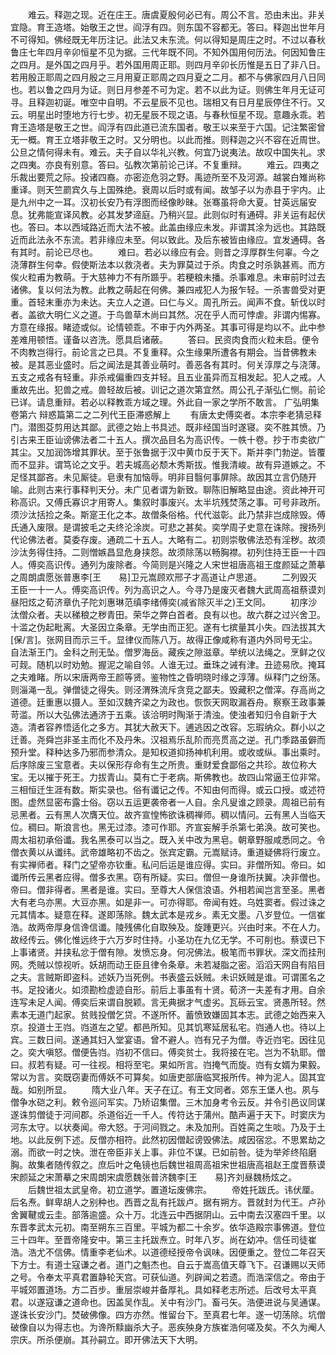 <!-- { "loadSidebar": true } -->
　　难云。释迦之现。近在庄王。唐虞夏殷何必已有。周公不言。恐由未出。非关宜隐。育王造塔。始敬王之世。阎浮有四。则东国不容都无。答曰。释迦出世年月不可得知。佛经既无年历注记。此法又未东流。何以得知是周庄之时。不过以春秋鲁庄七年四月辛卯恒星不见为据。三代年既不同。不知外国用何历法。何因知鲁庄之四月。是外国之四月乎。若外国用周正耶。则四月辛卯长历惟是五日了非八日。若用殷正耶周之四月殷之三月用夏正耶周之四月夏之二月。都不与佛家四月八日同也。若以鲁之四月为证。则日月参差不可为定。若不以此为证。则佛生年月无证可寻。且释迦初诞。唯空中自明。不云星辰不见也。瑞相又有日月星辰停住不行。又云。明星出时堕地方行七步。初无星辰不现之语。与春秋恒星不现。意趣永乖。若育王造塔是敬王之世。阎浮有四此道已流东国者。敬王以来至于六国。记注繁密曾无一概。育王立塔非敬王之时。又分明也。以此而推。则释迦之兴不容在近周世。公旦之情何得未有。难云。夫子自以华礼兴教。何宜乃说夷法。故叹中国失礼。求之四夷。亦良有别意。答曰。弘教次第前论己详。不复重辩。
　　难云。四夷之乐裁出要荒之际。投诸四裔。亦密迩危羽之野。禹迹所至不及河源。越裳白雉尚称重译。则天竺罽宾久与上国殊绝。衰周以后时或有闻。故邹子以为赤县于宇内。止是九州中之一耳。汉初长安乃有浮图而经像眇昧。张骞虽将命大夏。甘英远届安息。犹弗能宣译风教。必其发梦遆庭。乃稍兴显。此则似时有通碍。非关运有起伏也。答曰。本以西域路近而大法不被。此盖由缘应未发。非谓其涂为远也。其路既近而此法永不东流。若非缘应未至。何以致此。及后东被皆由缘应。宜发通碍。各有其时。前论已尽也。
　　难曰。若必以缘应有会。则昔之淳厚群生何辜。今之浇薄群生何幸。假使斯法本以救浇者。夫为罪莫过于杀。肉食之时杀孰甚焉。而方俟火粒甫为教萌。于大慈神力不有所踬乎。若粳粮未播。杀事难息。未审前时过去诸佛。复以何法为教。此教之萌起在何佛。兼四戒犯人为报乍轻。一杀害兽受对更重。首轻末重亦为未达。夫立人之道。曰仁与义。周孔所云。闻声不食。斩伐以时者。盖欲大明仁义之道。于鸟兽草木尚曰其然。况在乎人而可悖虐。非谓内惕寡。方意在缘报。睹迹或似。论情顿乖。不审于内外两圣。其事可得是均以不。此中参差难用顿悟。谨备以咨洗。愿具启诸蔽。
　　答曰。民资肉食而火粒未启。便令不肉教岂得行。前论言之已具。不复重释。众生缘果所遭各有期会。当昔佛教未被。是其恶业盛时。后之闻法是其善业萌时。善恶各有其时。何关淳厚之与浇薄。五支之戒各有轻重。非杀戒偏重四支并轻。且五业虽异而互相发起。犯人之戒。人重故先出。犯兽之戒。兽轻故后被。训记之道次第宜然。周公孔子渐弘仁恻。前论已详。请息重辩。若必以释教乖方域之理。外此自一家之学所不敢言。
广弘明集卷第六
辩惑篇第二之二列代王臣滞惑解上
　　有唐太史傅奕者。本宗李老猜忌释门。潜图芟剪用达其鄙。武德之始上书具述。既非经国当时遂寝。奕不胜其愤。乃引古来王臣讪谤佛法者二十五人。撰次品目名为高识传。一帙十卷。抄于市卖欲广其尘。又加润饰增其罪状。至于张鲁据于汉中黄巾反于天下。斯并李门勃逆。皆覆而不显非。谓笃论之文乎。若夫城高必颓木秀斯拔。惟我清峻。故有异道嫉之。不足怪其鄙吝。未见厮徒。皂隶有加恼辱。明非目翳何事屏除。故因其立言仍随开喻。此则古来行事释判天分。未广见者谓为新致。聊陈旧解略显由途。资此神开可称高识。又傅氏寡识才用寄人。集叙时事废兴。太半坑残焚荡之事。可号非政所。须沙汰括捡之条。斯寔王化之本。故僧条俗格。代代滋彰。此乃禁非岂成除毁。傅氏通入废限。是谓披毛之夫终沦涂炭。可悲之甚矣。奕学周子史意在诛除。搜扬列代论佛法者。莫委存废。通疏二十五人。大略有二。初则崇敬佛法恐有淫秽。故须沙汰务得住持。二则憎嫉昌显危身挟怨。故须除荡以畅胸襟。初列住持王臣一十四人。傅奕高识传。通列为废除者。今简则是兴隆之人宋世祖唐高祖王度颜延之萧摹之周朗虞愿张普惠李[王　　易]卫元嵩顾欢邢子才高道让卢思道。
　　二列毁灭王臣一十一人。傅奕高识传。列为高识之人。今寻乃是废灭者魏大武周高祖蔡谟刘昼阳炫之荀济章仇子陀刘惠琳范缜李绪傅奕(减省除灭半之)王文同。
　　初序沙汰僧众者。夫以稊稂之秽青田。荣华之弊白首者。良有以也。故六群之过兴舍卫。十滥之伪起毗离。大圣因立条章。无学由而正犯。遂有七摈量其小失。四法拔其大[保/言]。张网目而示三千。显律仪而陈八万。故得正像咸称有道内外同号无尘。自法渐王门。金科之刑无坠。僧罗海岳。藏疾之隙滋章。举统以法绳之。烹鲜之仪可觌。随机以时劝勉。握泥之喻自邻。人谁无过。垂珠之诫有津。丑迹易欣。掩耳之夫难睹。所以宋唐两帝王颜等贤。鉴物性之昏明晓时缘之淳薄。纵释门之纷荡。则淄渑一乱。弹僧徒之得失。则泾渭殊流斥贪竞之鄙夫。毁藏积之僧滓。存高尚之道德。廷重惠以摄人。至如汉魏齐梁之为政也。恢恢天网取漏吞舟。察察王政事兼苛滥。所以大弘佛法通济于五乘。该洽明时陶渐于清浊。使浊者知归令自新于大造。清者容养悟适化之多方。其犹大赦天下。逋逃因之改容。忘瑕纳众。群小以之迁善。尧舜岂非圣主而化不及丹朱。汉祖焉乐乱阶而亮贯高之逆。孔门季路虽僻而预升堂。释种达多乃邪而参清众。是知权道抑扬神机利用。或收或纵。事出乘时。后序除废三宝意者。夫以保形存命有生之所贵。重财爱食鄙俗之共珍。故位称大宝。无以摧于死王。力拔青山。莫有亡于老病。斯佛教也。故四山常逼王位非常。三相恒迁生涯有数。斯实录也。俗有谶记之传。不知由何而得。或云口授。或述符图。虚然显密布露士俗。窃以五运更袭帝者一人自。余凡叟谁之顾录。周祖已前有忌黑者。云有黑人次膺天位。故齐宣惶怖欲诛稠禅师。稠以情问。云有黑人当临天位。稠曰。斯浪言也。黑无过漆。漆可作耶。齐宣妄解手杀第七弟涣。故可笑也。周太祖初承俗谶。我名黑泰可以当之。既入关中改为黑皂。朝章野服咸悉同之。令僧衣黄以从谶纬。武帝雄略初不齿之。张宾定霸。元嵩赋诗。重道疑佛将行废立。有实禅师者。释门之望帝亦钦重。私问后运是谁应得。实曰。非僧所知。帝曰。如谶所传云黑者应得。僧多衣黑。窃有所疑。实曰。僧但一身谁所扶翼。决非僧也。帝曰。僧非得者。黑者是谁。实曰。至尊大人保信浪语。外相若闻岂言至圣。黑者大有老乌亦黑。大豆亦黑。如是非一。可亦得耶。帝闻有姓。乌姓窦者。假过诛之元其情本。疑意在释。遂即荡除。魏太武本是戎乡。素无文墨。八岁登位。一信崔浩。故两帝厚身信谗信谶。陵残佛化自取殃及。旋踵更兴。兴由时来。不在人力。故经传云。佛化惟远终于六万岁时住持。小圣功在九亿无学。不可削也。蔡谟已下上事诸贤。并挟私忿于僧有隙。发愤忘身。何况佛法。极笔而书罪状。深文而挂刑网。秃贼以惊视听。妖胡而动王臣且律令条章。未若凝脂之密。滔滔天网自有陷目之夫。言贼斯即盗科。述妖乃当死例。书表盛云妖贼。未识妖贼是谁。可谓匿名之书。足投诸火。如须勘检虚迹自形。前后上事虽有十贤。荀济一夫差有才用。自余连写未足人闻。傅奕后来谓自脱颖。言无典据才气虚劣。瓦砾云宝。贤愚所轻。然素本无道门起家。贫贱投僧乞贷。不遂所怀。蓄愤致嫌固其本志。武德之始西来入京。投道士王岿。岿道左之望。都邑所知。见其饥寒延居私宅。岿通人也。待以上宾。三数日间。遂通其妇入堂宴语。曾不避人。岿有兄子为僧。寺近岿宅。因往见之。奕大嗔怒。僧便告岿。岿初不信曰。傅奕贫士。我将接在宅。岂为不轨耶。僧曰。叔若有疑。可一往视。相将至宅。果如所言。岿掩气而旋。岿有女婿为果毅。常以为言。奕既窃妻而傅妖不可算矣。如唐吏部唐临冥报所传。神为泥人。固其宜哉。如别所显。
　　隋大业八年。天子在辽。有王文同者。郊东王堡人也。夙与僧争水硙之利。敕令巡问军实。乃矫诏集僧。三木加身考令云反。并令引邑议同谋遂诛剪僧徒于河间郡。杀道俗近一千人。传符达于蒲州。酷声遍于天下。时窦庆为河东太守。以状奏闻。帝大怒。于河间戮之。未及加刑。百姓脔之生啖。乃及于土地。以此反例下述。反僧亦相符。此然初因僧起谤毁佛法。咸因宿忿。不思累劫之溺。而欲一时之快。泄在帝臣非关上事。非位不谋。已如前咎。徒为举斧终陷磨胸。故集者随传叙之。庶后叶之龟镜也后魏世祖周高祖宋世祖唐高祖赵王度晋蔡谟宋颜延之宋萧摹之宋周朗宋虞愿魏张普济魏李[王　　易]齐刘昼魏杨炫之。
　　后魏世祖太武皇帝。初立道学。置道坛废佛宗。
　　帝姓托跋氏。讳伏厘。后名焘。鲜卑胡人之别种也。西晋之乱有托跋卢。据有朔方。晋就封为代王。卢孙舍翼鞬或云圭。部落逾盛。众十万。北连云中西据阴山。云中南去汉塞四千里。以东晋孝武太元初。南至朔东三百里。平城为都二十余岁。依华造殿宗事佛道。登位三十四年。至晋帝隆安中。第三主托跋焘立。时年八岁。尚在幼冲。信任司徒崔浩。浩尤不信佛。情重李老仙术。以道德经授帝令讽味。因便重之。登位二年召天下方士。有道士寇谦之者。道门之魁杰也。自云于嵩高值天尊飞下。召谦赐以天师之号。令奉太平真君置静轮天宫。可获仙道。列辟闻之若遗。而浩深信之。帝由于平城郊置道场。方二百步。重层崇峻并备厚礼。具如释老志所述。后改号太平真君。以遂寇谦之道命也。因盖吴作乱。关中有沙门。畜弓矢。浩便进说与吴通谋。遂诛长安沙门。焚破佛像。四方亦然。惟留台下。至真君七年。遂一切荡除。坑僧破像自以为得志也。为谗所黩幽杀大子。恶疾殃身方族崔浩何嗟及矣。不久为阉人宗庆。所杀便崩。其孙嗣立。即开佛法天下大明。
